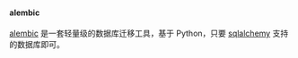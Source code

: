 #### alembic
[alembic](https://alembic.readthedocs.org/en/latest/index.html) 是一套轻量级的数据库迁移工具，基于 Python，只要 [sqlalchemy](http://www.sqlalchemy.org/) 支持的数据库即可。
